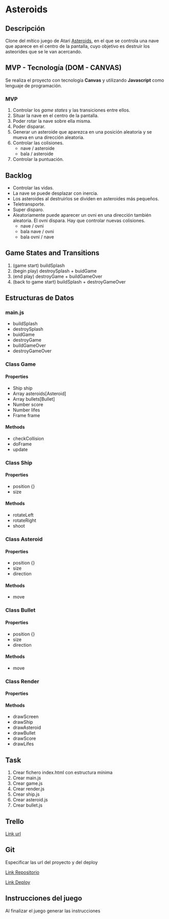 # Asteroids

## Descripción

Clone del mítico juego de Atari [Asteroids](https://www.atari.com/arcade#!/arcade/asteroids/play), en el que se controla una nave que aparece en el centro de la pantalla, cuyo objetivo es destruir los asteorides que se le van acercando.

## MVP - Tecnología (DOM - CANVAS)

Se realiza el proyecto con tecnología **Canvas** y utilizando **Javascript** como lenguaje de programación.

### MVP
1. Controlar los *game states* y las transiciones entre ellos.
2. Situar la nave en el centro de la pantalla.
3. Poder rotar la nave sobre ella misma.
4. Poder disparar.
5. Generar un asteroide que aparezca en una posición aleatoria y se mueva en una dirección aleatoria.
6. Controlar las colisiones.
    * nave / asteroide
    * bala / asteroide
7. Controlar la puntuación.

## Backlog
* Controlar las vidas.
* La nave se puede desplazar con inercia.
* Los asteroides al destruirlos se dividen en asteroides más pequeños.
* Teletransporte.
* Super disparo.
* Aleatoriamente puede aparecer un ovni en una dirección también aleatoria. El ovni dispara. Hay que controlar nuevas colisiones.
    * nave / ovni
    * bala nave / ovni
    * bala ovni / nave

## Game States and Transitions
1. (game start) buildSplash
2. (begin play) destroySplash + buidGame
3. (end play) destroyGame + buildGameOver 
4. (back to game start) buildSplash + destroyGameOver

##  Estructuras de Datos
### main.js
* buildSplash
* destroySplash
* buidGame
* destroyGame
* buildGameOver
* destroyGameOver

### Class Game
#### Properties
* Ship ship
* Array asteroids[Asteroid]
* Array bullets[Bullet]
* Number score
* Number lifes
* Frame frame
#### Methods
* checkCollision
* doFrame
* update

### Class Ship
#### Properties
* position {}
* size
#### Methods
* rotateLeft
* rotateRight
* shoot

### Class Asteroid
#### Properties
* position {}
* size
* direction
#### Methods
* move

### Class Bullet
#### Properties
* position {}
* size
* direction
#### Methods
* move

### Class Render
#### Properties
#### Methods
* drawScreen
* drawShip
* drawAsteroid
* drawBullet
* drawScore
* drawLifes

## Task

1. Crear fichero index.html con estructura mínima
2. Crear main.js
3. Crear game.js
4. Crear render.js
5. Crear ship.js
6. Crear asteroid.js
7. Crear bullet.js

## Trello

[Link url](https://trello.com/b/bOzQGdXN/asteroids)

## Git

Especificar las url del proyecto y del deploy

[Link Repositorio](https://github.com/Arkhanne/asteroids)

[Link Deploy](http://github.com)

## Instrucciones del juego 

Al finalizar el juego generar las instrucciones


